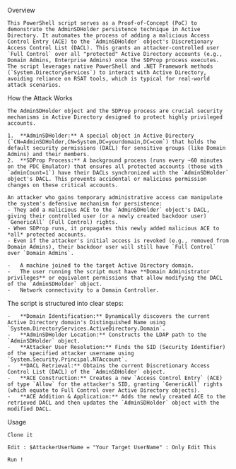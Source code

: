 Overview

    This PowerShell script serves as a Proof-of-Concept (PoC) to demonstrate the AdminSDHolder persistence technique in Active Directory. It automates the process of adding a malicious Access Control Entry (ACE) to the `AdminSDHolder` object's Discretionary Access Control List (DACL). This grants an attacker-controlled user `Full Control` over all "protected" Active Directory accounts (e.g., Domain Admins, Enterprise Admins) once the SDProp process executes. The script leverages native PowerShell and .NET Framework methods (`System.DirectoryServices`) to interact with Active Directory, avoiding reliance on RSAT tools, which is typical for real-world attack scenarios.
    
How the Attack Works

    The AdminSDHolder object and the SDProp process are crucial security mechanisms in Active Directory designed to protect highly privileged accounts.

    1.  **AdminSDHolder:** A special object in Active Directory (`CN=AdminSDHolder,CN=System,DC=yourdomain,DC=com`) that holds the default security permissions (DACL) for sensitive groups (like Domain Admins) and their members.
    2.  **SDProp Process:** A background process (runs every ~60 minutes on the PDC Emulator) that ensures all protected accounts (those with `adminCount=1`) have their DACLs synchronized with the `AdminSDHolder` object's DACL. This prevents accidental or malicious permission changes on these critical accounts.

    An attacker who gains temporary administrative access can manipulate the system's defensive mechanism for persistence:
    - They add a malicious ACE to the `AdminSDHolder` object's DACL, giving their controlled user (or a newly created backdoor user) `GenericAll` (Full Control) rights.
    - When SDProp runs, it propagates this newly added malicious ACE to *all* protected accounts.
    - Even if the attacker's initial access is revoked (e.g., removed from Domain Admins), their backdoor user will still have `Full Control` over `Domain Admins`.

    -   A machine joined to the target Active Directory domain.
    -   The user running the script must have **Domain Administrator privileges** or equivalent permissions that allow modifying the DACL of the `AdminSDHolder` object.
    -   Network connectivity to a Domain Controller.

The script is structured into clear steps:

    -   **Domain Identification:** Dynamically discovers the current Active Directory domain's Distinguished Name using `System.DirectoryServices.ActiveDirectory.Domain`.
    -   **AdminSDHolder Location:** Constructs the LDAP path to the `AdminSDHolder` object.
    -   **Attacker User Resolution:** Finds the SID (Security Identifier) of the specified attacker username using `System.Security.Principal.NTAccount`.
    -   **DACL Retrieval:** Obtains the current Discretionary Access Control List (DACL) of the `AdminSDHolder` object.
    -   **ACE Construction:** Creates a new `Access Control Entry` (ACE) of type `Allow` for the attacker's SID, granting `GenericAll` rights (which equate to Full Control over Active Directory objects).
    -   **ACE Addition & Application:** Adds the newly created ACE to the retrieved DACL and then updates the `AdminSDHolder` object with the modified DACL.

Usage

    Clone it

    Edit : $AttackerUserName = "Your Target UserName" : Only Edit This 

    Run !


    
